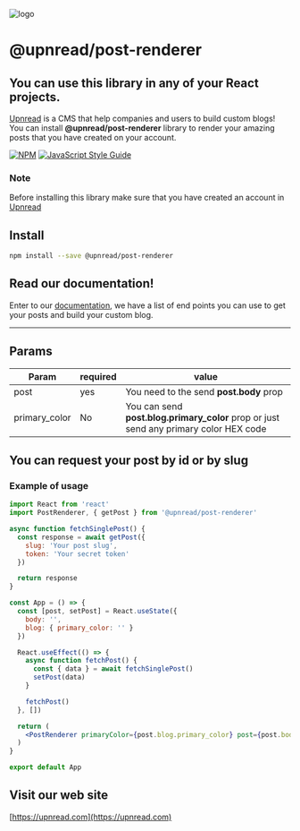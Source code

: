 ![logo](https://user-images.githubusercontent.com/19271573/110070733-fe2ab700-7d50-11eb-84e4-f0a6ea17cf35.png)

# @upnread/post-renderer
## You can use this library in any of your React projects.

[Upnread](https://upnread.com) is a CMS that help companies and users to build custom blogs! You can install **@upnread/post-renderer** library to render your amazing posts that you have created on your account.

[![NPM](https://img.shields.io/npm/v/@upnread/post-renderer.svg)](https://www.npmjs.com/package/@upnread/post-renderer) [![JavaScript Style Guide](https://img.shields.io/badge/code_style-standard-brightgreen.svg)](https://standardjs.com)

### Note
Before installing this library make sure that you have created an account in [Upnread](https://upnread.com)

## Install

```bash
npm install --save @upnread/post-renderer
```

## Read our documentation!
Enter to our [documentation](https://upnread.com/docs), we have a list of end points you can use to get your posts and build your custom blog.

---

## Params
| Param | required | value |
| ------------- | ------------- | ------------- |
| post  | yes  | You need to the send **post.body** prop |
| primary_color  | No | You can send **post.blog.primary_color** prop or just send any primary color HEX code |


## You can request your post by id or by slug

### Example of usage

```jsx
import React from 'react'
import PostRenderer, { getPost } from '@upnread/post-renderer'

async function fetchSinglePost() {
  const response = await getPost({
    slug: 'Your post slug',
    token: 'Your secret token'
  })

  return response
}

const App = () => {
  const [post, setPost] = React.useState({
    body: '',
    blog: { primary_color: '' }
  })

  React.useEffect(() => {
    async function fetchPost() {
      const { data } = await fetchSinglePost()
      setPost(data)
    }

    fetchPost()
  }, [])

  return (
    <PostRenderer primaryColor={post.blog.primary_color} post={post.body} />
  )
}

export default App


```

## Visit our web site
[https://upnread.com](https://upnread.com)
